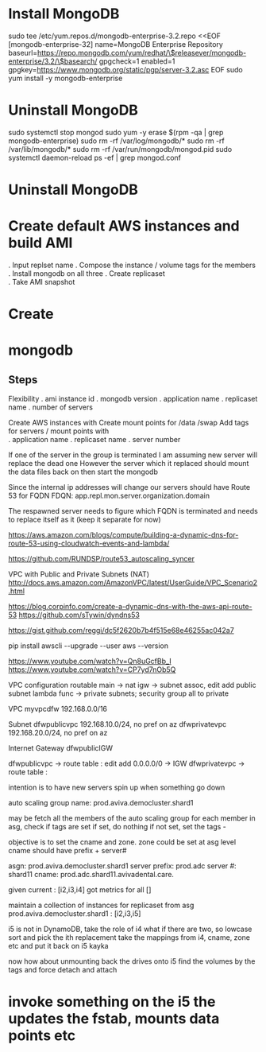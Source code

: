 Install MongoDB
=========

sudo tee /etc/yum.repos.d/mongodb-enterprise-3.2.repo <<EOF
[mongodb-enterprise-32]
name=MongoDB Enterprise Repository
baseurl=https://repo.mongodb.com/yum/redhat/\$releasever/mongodb-enterprise/3.2/\$basearch/
gpgcheck=1
enabled=1
gpgkey=https://www.mongodb.org/static/pgp/server-3.2.asc
EOF
sudo yum install -y mongodb-enterprise


Uninstall MongoDB
=========

sudo systemctl stop mongod
sudo yum -y erase $(rpm -qa | grep mongodb-enterprise)
sudo rm -rf /var/log/mongodb/*
sudo rm -rf /var/lib/mongodb/*
sudo rm -rf /var/run/mongodb/mongod.pid
sudo systemctl daemon-reload
ps -ef | grep mongod.conf 



Uninstall MongoDB
=========

# Create default AWS instances and build AMI
. Input replset name 
. Compose the instance / volume tags for the members
. Install mongodb on all three 
. Create replicaset  
. Take AMI snapshot

# Create 

# mongodb

## Steps

Flexibility
. ami instance id 
. mongodb version 
. application name
. replicaset name
. number of servers 

Create AWS instances with
Create mount points for /data /swap 
Add tags for servers / mount points with  
. application name
. replicaset name
. server number 

If one of the server in the group is terminated
I am assuming new server will replace the dead one
However the server which it replaced should mount the data files back on 
then start the mongodb 

Since the internal ip addresses will change our servers should have Route 53 for FQDN 
FDQN: app.repl.mon.server.organization.domain

The respawned server needs to figure which FQDN is terminated and needs to replace itself as it (keep it separate  for now)


https://aws.amazon.com/blogs/compute/building-a-dynamic-dns-for-route-53-using-cloudwatch-events-and-lambda/

https://github.com/RUNDSP/route53_autoscaling_syncer


VPC with Public and Private Subnets (NAT)
http://docs.aws.amazon.com/AmazonVPC/latest/UserGuide/VPC_Scenario2.html

https://blog.corpinfo.com/create-a-dynamic-dns-with-the-aws-api-route-53
https://github.com/sTywin/dyndns53

https://gist.github.com/reggi/dc5f2620b7b4f515e68e46255ac042a7

pip install awscli --upgrade --user
aws --version


https://www.youtube.com/watch?v=Qn8uGcfBb_I
https://www.youtube.com/watch?v=CP7yd7nOb5Q

VPC configuration 
routable 
main -> nat 
igw -> subnet assoc, edit add public subnet 
lambda func -> private subnets; security group all to private 


VPC
myvpcdfw 192.168.0.0/16

Subnet
dfwpublicvpc 192.168.10.0/24, no pref on az
dfwprivatevpc 192.168.20.0/24, no pref on az

Internet Gateway
dfwpublicIGW

dfwpublicvpc -> route table : edit add 0.0.0.0/0 -> IGW 
dfwprivatevpc -> route table : 



intention is to have new servers spin up when something go down 

auto scaling group name: prod.aviva.democluster.shard1

may be fetch all the members of the auto scaling group 
for each member in asg, check if tags are set 
if set, do nothing 
if not set, set the tags - 

objective is to set the cname and zone.
zone could be set at asg level 
cname should have prefix + server# 

asgn: prod.aviva.democluster.shard1
server prefix: prod.adc
server #: shard11
cname: prod.adc.shard11.avivadental.care.

given current : [i2,i3,i4]
got metrics for all []

maintain a collection of instances for replicaset from asg 
prod.aviva.democluster.shard1 : [i2,i3,i5]

i5 is not in DynamoDB, take the role of i4 
what if there are two, so lowcase sort and pick the ith replacement 
take the mappings from i4, cname, zone etc and put it back on i5 
kayka

now how about unmounting back the drives onto i5 
find the volumes by the tags and force detach and attach 
# invoke something on the i5 the updates the fstab, mounts data points etc 


